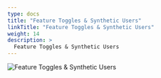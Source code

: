 ```yaml
---
type: docs
title: "Feature Toggles & Synthetic Users"
linkTitle: "Feature Toggles & Synthetic Users"
weight: 14
description: >
  Feature Toggles & Synthetic Users
---
```


![Feature Toggles & Synthetic Users](/images/bootcamp-slides/lightning-bootcamp/Slide14.PNG)
